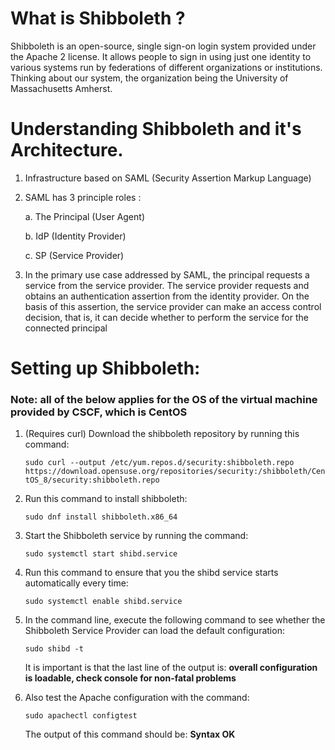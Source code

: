 # What is Shibboleth ? 
Shibboleth is an open-source, single sign-on login system provided under the Apache 2 license. It allows people to sign in using just one identity to various systems run by federations of different organizations or institutions. Thinking about our system, the organization being the University of Massachusetts Amherst.

# Understanding Shibboleth and it's Architecture.
1. Infrastructure based on SAML (Security Assertion Markup Language)
2. SAML has 3 principle roles : 

	a. The Principal (User Agent) 
	
	b. IdP (Identity Provider)
	
	c. SP (Service Provider) 
	
3. In the primary use case addressed by SAML, the principal requests a service from the service provider. The service provider requests and obtains an authentication assertion from the identity provider. On the basis of this assertion, the service provider can make an access control decision, that is, it can decide whether to perform the service for the connected principal

# Setting up Shibboleth:
### Note: all of the below applies for the OS of the virtual machine provided by CSCF, which is CentOS

1. (Requires curl) Download the shibboleth repository by running this command:

	```sudo curl --output /etc/yum.repos.d/security:shibboleth.repo  https://download.opensuse.org/repositories/security:/shibboleth/CentOS_8/security:shibboleth.repo```

2. Run this command to install shibboleth:

	```sudo dnf install shibboleth.x86_64```

3. Start the Shibboleth service by running the command:

	```sudo systemctl start shibd.service```

4. Run this command to ensure that you the shibd service starts automatically every time:

	```sudo systemctl enable shibd.service```

5. In the command line, execute the following command to see whether the Shibboleth Service Provider can load the default configuration:

	```sudo shibd -t```

	It is important is that the last line of the output is: **overall configuration is loadable, check console for non-fatal problems**


6. Also test the Apache configuration with the command:

	```sudo apachectl configtest```

	The output of this command should be: **Syntax OK**
